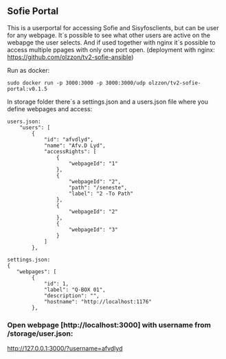 ## Sofie Portal 

This is a userportal for accessing Sofie and Sisyfosclients, but can be user for any webpage.
It´s possible to see what other users are active on the webapge the user selects. And if used together with nginx it´s possible to access multiple ppages with only one port open. 
(deployment with nginx: https://github.com/olzzon/tv2-sofie-ansible)




Run as docker:
```
sudo docker run -p 3000:3000 -p 3000:3000/udp olzzon/tv2-sofie-portal:v0.1.5
```

In storage folder there´s a settings.json and a users.json file where you define webpages and access:
```
users.json:
    "users": [
        {
            "id": "afvdlyd",
            "name": "Afv.D Lyd",
            "accessRights": [
                {
                    "webpageId": "1"
                },
                {
                    "webpageId": "2",
                    "path": "/seneste",
                    "label": "2 -To Path"
                },
                {
                    "webpageId": "2"
                },
                {
                    "webpageId": "3"
                }
            ]
        },

settings.json:
{
   "webpages": [
        {
            "id": 1,
            "label": "Q-BOX 01",
            "description": "",
            "hostname": "http://localhost:1176"
        },
```
### Open webpage [http://localhost:3000] with username from /storage/user.json:
http://127.0.0.1:3000/?username=afvdlyd

